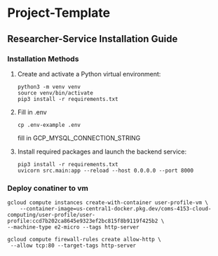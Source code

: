 # Project-Template
## Researcher-Service Installation Guide

### Installation Methods


1. Create and activate a Python virtual environment:
   ```
   python3 -m venv venv
   source venv/bin/activate
   pip3 install -r requirements.txt
   ```

2. Fill in .env
    ```
    cp .env-example .env
   ```
   fill in GCP_MYSQL_CONNECTION_STRING

2. Install required packages and launch the backend service:
   ```
   pip3 install -r requirements.txt
   uvicorn src.main:app --reload --host 0.0.0.0 --port 8000
   ```


### Deploy conatiner to vm
```
gcloud compute instances create-with-container user-profile-vm \
    --container-image=us-central1-docker.pkg.dev/coms-4153-cloud-computing/user-profile/user-profile:ccd7b202ca8645e9323ef2bc815f8b9119f425b2 \
--machine-type e2-micro --tags http-server
```

```
gcloud compute firewall-rules create allow-http \
 --allow tcp:80 --target-tags http-server
 ```
